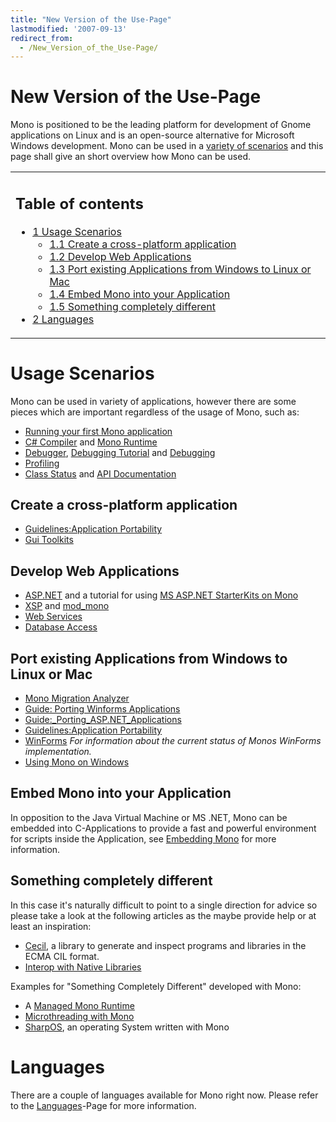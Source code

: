 ```yaml
---
title: "New Version of the Use-Page"
lastmodified: '2007-09-13'
redirect_from:
  - /New_Version_of_the_Use-Page/
---
```


New Version of the Use-Page
===========================

 Mono is positioned to be the leading platform for development of Gnome applications on Linux and is an open-source alternative for Microsoft Windows development. Mono can be used in a [variety of scenarios](#usage-scenarios) and this page shall give an short overview how Mono can be used.

<table>
<col width="100%" />
<tbody>
<tr class="odd">
<td align="left"><h2>Table of contents</h2>
<ul>
<li><a href="#usage-scenarios">1 Usage Scenarios</a>
<ul>
<li><a href="#create-a-cross-platform-application">1.1 Create a cross-platform application</a></li>
<li><a href="#develop-web-applications">1.2 Develop Web Applications</a></li>
<li><a href="#port-existing-applications-from-windows-to-linux-or-mac">1.3 Port existing Applications from Windows to Linux or Mac</a></li>
<li><a href="#embed-mono-into-your-application">1.4 Embed Mono into your Application</a></li>
<li><a href="#something-completely-different">1.5 Something completely different</a></li>
</ul></li>
<li><a href="#languages">2 Languages</a></li>
</ul></td>
</tr>
</tbody>
</table>

Usage Scenarios
===============

Mono can be used in variety of applications, however there are some pieces which are important regardless of the usage of Mono, such as:

-   [Running your first Mono application](/Running_your_first_Mono_application "Running your first Mono application")
-   [C# Compiler](/CSharp_Compiler "CSharp Compiler") and [Mono Runtime](/Mono:Runtime)
-   [Debugger](/Debugger "Debugger"), [Debugging Tutorial](/Guide:Debugger "Guide:Debugger") and [Debugging](/Debugging "Debugging")
-   [Profiling](/Profile "Profile")
-   [Class Status](/Resources#api-completion-status-pages "Resources") and [API Documentation](http://www.go-mono.com/docs/)

Create a cross-platform application
-----------------------------------

-   [Guidelines:Application Portability](/Guidelines:Application_Portability "Guidelines:Application Portability")
-   [Gui Toolkits](/Gui_Toolkits "Gui Toolkits")

Develop Web Applications
------------------------

-   [ASP.NET](/ASP.NET "ASP.NET") and a tutorial for using [MS ASP.NET StarterKits on Mono](/Guide:StarterKitPrimer "Guide:StarterKitPrimer")
-   [XSP](/ASP.NET) and [mod_mono](/Mod_mono "Mod mono")
-   [Web Services](/Web_Services "Web Services")
-   [Database Access](/Database_Access "Database Access")

Port existing Applications from Windows to Linux or Mac
-------------------------------------------------------

-   [Mono Migration Analyzer](/MoMA "MoMA")
-   [Guide: Porting Winforms Applications](/Guide:_Porting_Winforms_Applications "Guide: Porting Winforms Applications")
-   [Guide:_Porting_ASP.NET_Applications](/Guide:_Porting_ASP.NET_Applications "Guide: Porting ASP.NET Applications")
-   [Guidelines:Application Portability](/Guidelines:Application_Portability "Guidelines:Application Portability")
-   [WinForms](/WinForms "WinForms") *For information about the current status of Monos WinForms implementation.*
-   [Using Mono on Windows](/Using_Mono_on_Windows "Using Mono on Windows")

Embed Mono into your Application
--------------------------------

In opposition to the Java Virtual Machine or MS .NET, Mono can be embedded into C-Applications to provide a fast and powerful environment for scripts inside the Application, see [Embedding Mono](/Embedding_Mono "Embedding Mono") for more information.

Something completely different
------------------------------

In this case it's naturally difficult to point to a single direction for advice so please take a look at the following articles as the maybe provide help or at least an inspiration:

-   [Cecil](/Cecil "Cecil"), a library to generate and inspect programs and libraries in the ECMA CIL format.
-   [Interop with Native Libraries](/Interop_with_Native_Libraries "Interop with Native Libraries")

Examples for "Something Completely Different" developed with Mono:

-   A [Managed Mono Runtime](http://razor.occams.info/blog/2006/09/05/a-managed-runtime/)
-   [Microthreading with Mono](http://tirania.org/blog/archive/2006/Jun-07-1.html)
-   [SharpOS](http://sharpos.sourceforge.net/), an operating System written with Mono

Languages
=========

There are a couple of languages available for Mono right now. Please refer to the [Languages](/Languages "Languages")-Page for more information.

